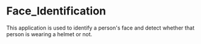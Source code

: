 # Face_Identification
This application is used to identify a person's face and detect whether that person is wearing a helmet or not. 
